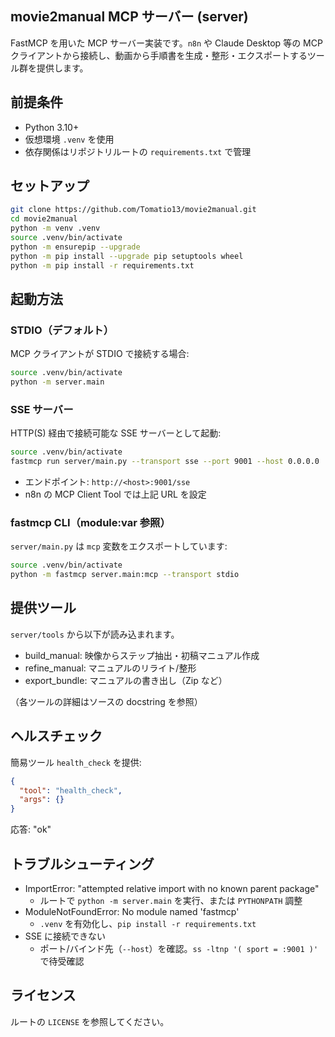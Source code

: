 ## movie2manual MCP サーバー (server)

FastMCP を用いた MCP サーバー実装です。`n8n` や Claude Desktop 等の MCP クライアントから接続し、動画から手順書を生成・整形・エクスポートするツール群を提供します。

## 前提条件
- Python 3.10+
- 仮想環境 `.venv` を使用
- 依存関係はリポジトリルートの `requirements.txt` で管理

## セットアップ
```bash
git clone https://github.com/Tomatio13/movie2manual.git
cd movie2manual
python -m venv .venv
source .venv/bin/activate
python -m ensurepip --upgrade
python -m pip install --upgrade pip setuptools wheel
python -m pip install -r requirements.txt
```

## 起動方法

### STDIO（デフォルト）
MCP クライアントが STDIO で接続する場合:
```bash
source .venv/bin/activate
python -m server.main
```

### SSE サーバー
HTTP(S) 経由で接続可能な SSE サーバーとして起動:
```bash
source .venv/bin/activate
fastmcp run server/main.py --transport sse --port 9001 --host 0.0.0.0
```
- エンドポイント: `http://<host>:9001/sse`
- n8n の MCP Client Tool では上記 URL を設定

### fastmcp CLI（module:var 参照）
`server/main.py` は `mcp` 変数をエクスポートしています:
```bash
source .venv/bin/activate
python -m fastmcp server.main:mcp --transport stdio
```

## 提供ツール
`server/tools` から以下が読み込まれます。
- build_manual: 映像からステップ抽出・初稿マニュアル作成
- refine_manual: マニュアルのリライト/整形
- export_bundle: マニュアルの書き出し（Zip など）

（各ツールの詳細はソースの docstring を参照）

## ヘルスチェック
簡易ツール `health_check` を提供:
```json
{
  "tool": "health_check",
  "args": {}
}
```
応答: "ok"

## トラブルシューティング
- ImportError: "attempted relative import with no known parent package"
  - ルートで `python -m server.main` を実行、または `PYTHONPATH` 調整
- ModuleNotFoundError: No module named 'fastmcp'
  - `.venv` を有効化し、`pip install -r requirements.txt`
- SSE に接続できない
  - ポート/バインド先（`--host`）を確認。`ss -ltnp '( sport = :9001 )'` で待受確認

## ライセンス
ルートの `LICENSE` を参照してください。
